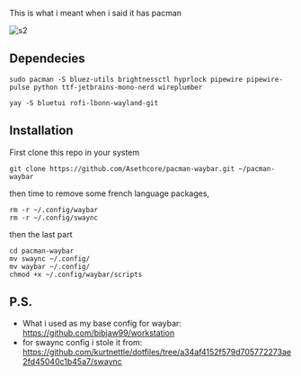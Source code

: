 This is what i meant when i said it has pacman

![s2](https://github.com/user-attachments/assets/7ab84a8b-bd49-4231-aed1-8783dd0a86b7)

## Dependecies
```
sudo pacman -S bluez-utils brightnessctl hyprlock pipewire pipewire-pulse python ttf-jetbrains-mono-nerd wireplumber
```
```
yay -S bluetui rofi-lbonn-wayland-git
```
## Installation
First clone this repo in your system
```
git clone https://github.com/Asethcore/pacman-waybar.git ~/pacman-waybar
```
then time to remove some french language packages,
```
rm -r ~/.config/waybar
rm -r ~/.config/swaync
```
then the last part
```
cd pacman-waybar
mv swaync ~/.config/
mv waybar ~/.config/
chmod +x ~/.config/waybar/scripts
```

## P.S.
* What i used as my base config for waybar: https://github.com/bibjaw99/workstation
* for swaync config i stole it from: https://github.com/kurtnettle/dotfiles/tree/a34af4152f579d705772273ae2fd45040c1b45a7/swaync
